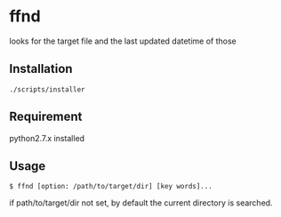 # ffnd  

looks for the target file and the last updated datetime of those

## Installation

```
./scripts/installer
```

## Requirement

python2.7.x installed

## Usage


```
$ ffnd [option: /path/to/target/dir] [key words]...
```

if path/to/target/dir not set, by default the current directory is searched.
